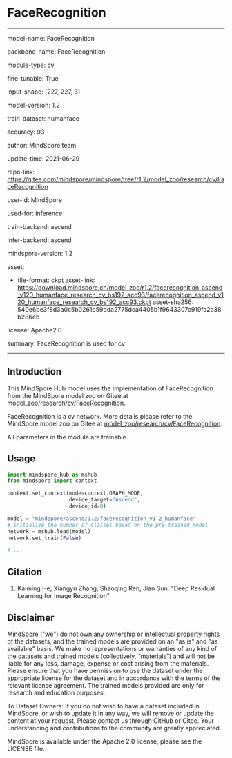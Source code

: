 # FaceRecognition

---

model-name: FaceRecognition

backbone-name: FaceRecognition

module-type: cv

fine-tunable: True

input-shape: [227, 227, 3]

model-version: 1.2

train-dataset: humanface

accuracy: 93

author: MindSpore team

update-time: 2021-06-29

repo-link: <https://gitee.com/mindspore/mindspore/tree/r1.2/model_zoo/research/cv/FaceRecognition>

user-id: MindSpore

used-for: inference

train-backend: ascend

infer-backend: ascend

mindspore-version: 1.2

asset:

-
    file-format: ckpt
    asset-link: <https://download.mindspore.cn/model_zoo/r1.2/facerecognition_ascend_v120_humanface_research_cv_bs192_acc93/facerecognition_ascend_v120_humanface_research_cv_bs192_acc93.ckpt>
    asset-sha256: 540e6be3f8d3a0c5b0261b59dda2775dca4405b1f9643307c919fa2a38b286eb

license: Apache2.0

summary: FaceRecognition is used for cv

---

## Introduction

This MindSpore Hub model uses the implementation of FaceRecognition from the MindSpore model zoo on Gitee at model_zoo/research/cv/FaceRecognition.

FaceRecognition is a cv network. More details please refer to the MindSpore model zoo on Gitee at [model_zoo/research/cv/FaceRecognition](https://gitee.com/mindspore/mindspore/blob/r1.2/model_zoo/research/cv/FaceRecognition/README.md).

All parameters in the module are trainable.

## Usage

```python
import mindspore_hub as mshub
from mindspore import context

context.set_context(mode=context.GRAPH_MODE,
                    device_target="Ascend",
                    device_id=0)

model = "mindspore/ascend/1.2/facerecognition_v1.2_humanface"
# initialize the number of classes based on the pre-trained model
network = mshub.load(model)
network.set_train(False)

# ...
```

## Citation

1. Kaiming He, Xiangyu Zhang, Shaoqing Ren, Jian Sun. "Deep Residual Learning for Image Recognition"

## Disclaimer

MindSpore ("we") do not own any ownership or intellectual property rights of the datasets, and the trained models are provided on an "as is" and "as available" basis. We make no representations or warranties of any kind of the datasets and trained models (collectively, “materials”) and will not be liable for any loss, damage, expense or cost arising from the materials. Please ensure that you have permission to use the dataset under the appropriate license for the dataset and in accordance with the terms of the relevant license agreement. The trained models provided are only for research and education purposes.

To Dataset Owners: If you do not wish to have a dataset included in MindSpore, or wish to update it in any way, we will remove or update the content at your request. Please contact us through GitHub or Gitee. Your understanding and contributions to the community are greatly appreciated.

MindSpore is available under the Apache 2.0 license, please see the LICENSE file.